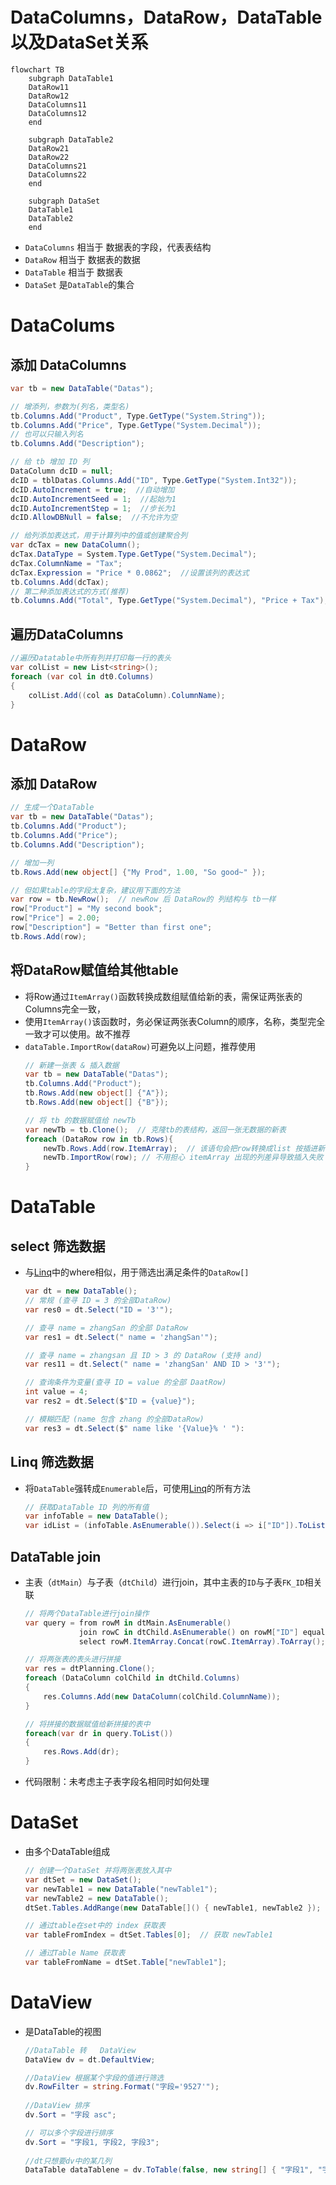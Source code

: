 # DataColumns，DataRow，DataTable以及DataSet关系
```mermaid
flowchart TB
    subgraph DataTable1
    DataRow11
    DataRow12
    DataColumns11
    DataColumns12
    end

    subgraph DataTable2
    DataRow21
    DataRow22
    DataColumns21
    DataColumns22
    end

    subgraph DataSet
    DataTable1
    DataTable2
    end
```
* `DataColumns` 相当于 数据表的字段，代表表结构
* `DataRow` 相当于 数据表的数据
* `DataTable` 相当于 数据表
* `DataSet` 是`DataTable`的集合


# DataColums
## 添加 DataColumns
```cs
var tb = new DataTable("Datas");

// 增添列，参数为(列名，类型名)
tb.Columns.Add("Product", Type.GetType("System.String"));
tb.Columns.Add("Price", Type.GetType("System.Decimal"));
// 也可以只输入列名
tb.Columns.Add("Description");

// 给 tb 增加 ID 列
DataColumn dcID = null;
dcID = tblDatas.Columns.Add("ID", Type.GetType("System.Int32"));
dcID.AutoIncrement = true;  //自动增加
dcID.AutoIncrementSeed = 1;  //起始为1
dcID.AutoIncrementStep = 1;  //步长为1
dcID.AllowDBNull = false;  //不允许为空

// 给列添加表达式，用于计算列中的值或创建聚合列
var dcTax = new DataColumn();
dcTax.DataType = System.Type.GetType("System.Decimal");
dcTax.ColumnName = "Tax";
dcTax.Expression = "Price * 0.0862";  //设置该列的表达式
tb.Columns.Add(dcTax);
// 第二种添加表达式的方式(推荐)
tb.Columns.Add("Total", Type.GetType("System.Decimal"), "Price + Tax");
```

## 遍历DataColumns
```cs
//遍历Datatable中所有列并打印每一行的表头
var colList = new List<string>();
foreach (var col in dt0.Columns)
{
    colList.Add((col as DataColumn).ColumnName);
}
```

# DataRow
## 添加 DataRow
```cs
// 生成一个DataTable
var tb = new DataTable("Datas");
tb.Columns.Add("Product");
tb.Columns.Add("Price");
tb.Columns.Add("Description");

// 增加一列
tb.Rows.Add(new object[] {"My Prod", 1.00, "So good~" });

// 但如果table的字段太复杂，建议用下面的方法
var row = tb.NewRow();  // newRow 后 DataRow的 列结构与 tb一样
row["Product"] = "My second book";
row["Price"] = 2.00;
row["Description"] = "Better than first one";
tb.Rows.Add(row);
```

## 将DataRow赋值给其他table
* 将Row通过`ItemArray()`函数转换成数组赋值给新的表，需保证两张表的Columns完全一致，
* 使用`ItemArray()`该函数时，务必保证两张表Column的顺序，名称，类型完全一致才可以使用。故不推荐
* `dataTable.ImportRow(dataRow)`可避免以上问题，推荐使用
    ```cs
    // 新建一张表 & 插入数据
    var tb = new DataTable("Datas");
    tb.Columns.Add("Product");
    tb.Rows.Add(new object[] {"A"});
    tb.Rows.Add(new object[] {"B"});

    // 将 tb 的数据赋值给 newTb
    var newTb = tb.Clone();  // 克隆tb的表结构，返回一张无数据的新表
    foreach (DataRow row in tb.Rows){
        newTb.Rows.Add(row.ItemArray);  // 该语句会把row转换成list 按插进新的datataTable,如果新表与原表列的数量 & 顺序出现差异 会插入失败
        newTb.ImportRow(row); // 不用担心 itemArray 出现的列差异导致插入失败
    }
    ```

# DataTable
## select 筛选数据
* 与[Linq](./CSharp_Linq.md)中的where相似，用于筛选出满足条件的`DataRow[]`
    ```csharp
    var dt = new DataTable();
    // 常规 (查寻 ID = 3 的全部DataRow)
    var res0 = dt.Select("ID = '3'");

    // 查寻 name = zhangSan 的全部 DataRow
    var res1 = dt.Select(" name = 'zhangSan'");

    // 查寻 name = zhangsan 且 ID > 3 的 DataRow (支持 and)
    var res11 = dt.Select(" name = 'zhangSan' AND ID > '3'");
    
    // 查询条件为变量(查寻 ID = value 的全部 DaatRow)
    int value = 4;
    var res2 = dt.Select($"ID = {value}");

    // 模糊匹配 (name 包含 zhang 的全部DataRow)
    var res3 = dt.Select($" name like '{Value}% ' "):
    ```

## Linq 筛选数据
* 将`DataTable`强转成`Enumerable`后，可使用[Linq](./CSharp_Linq.md)的所有方法
    ```csharp
    // 获取DataTable ID 列的所有值
    var infoTable = new DataTable();
    var idList = (infoTable.AsEnumerable()).Select(i => i["ID"]).ToList();
    ```

## DataTable join
* 主表（`dtMain`）与子表（`dtChild`）进行join，其中主表的`ID`与子表`FK_ID`相关联

    ```csharp
    // 将两个DataTable进行join操作
    var query = from rowM in dtMain.AsEnumerable()
                join rowC in dtChild.AsEnumerable() on rowM["ID"] equals rowC["FK_ID"]
                select rowM.ItemArray.Concat(rowC.ItemArray).ToArray();

    // 将两张表的表头进行拼接
    var res = dtPlanning.Clone();
    foreach (DataColumn colChild in dtChild.Columns)
    {
        res.Columns.Add(new DataColumn(colChild.ColumnName));
    }

    // 将拼接的数据赋值给新拼接的表中
    foreach(var dr in query.ToList())
    {
        res.Rows.Add(dr);
    }
    ```
* 代码限制：未考虑主子表字段名相同时如何处理

# DataSet
* 由多个DataTable组成
    ```csharp
    // 创建一个DataSet 并将两张表放入其中
    var dtSet = new DataSet();
    var newTable1 = new DataTable("newTable1");
    var newTable2 = new DataTable();
    dtSet.Tables.AddRange(new DataTable[]() { newTable1, newTable2 });

    // 通过table在set中的 index 获取表
    var tableFromIndex = dtSet.Tables[0];  // 获取 newTable1

    // 通过Table Name 获取表
    var tableFromName = dtSet.Table["newTable1"];
    ```

# DataView
* 是DataTable的视图
    ```cs
    //DataTable 转   DataView
    DataView dv = dt.DefaultView; 

    //DataView 根据某个字段的值进行筛选
    dv.RowFilter = string.Format("字段='9527'");
            
    //DataView 排序
    dv.Sort = "字段 asc";

    // 可以多个字段进行排序
    dv.Sort = "字段1, 字段2, 字段3";
            
    //dt只想要dv中的某几列
    DataTable dataTablene = dv.ToTable(false, new string[] { "字段1", "字段2" });
    ```